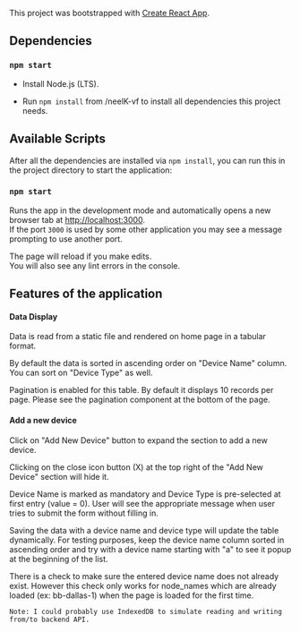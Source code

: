 This project was bootstrapped with [Create React App](https://github.com/facebook/create-react-app).

## Dependencies
### `npm start`

* Install Node.js (LTS).

* Run `npm install` from /neelK-vf to install all dependencies this project needs.

## Available Scripts

After all the dependencies are installed via `npm install`, you can run this in the project directory to start the application:

### `npm start`

Runs the app in the development mode and automatically opens a new browser tab at [http://localhost:3000](http://localhost:3000).<br>
If the port `3000` is used by some other application you may see a message prompting to use another port.

The page will reload if you make edits.<br>
You will also see any lint errors in the console.

## Features of the application
#### Data Display
Data is read from a static file and rendered on home page in a tabular format.

By default the data is sorted in ascending order on "Device Name" column. You can sort on "Device Type" as well.

Pagination is enabled for this table. By default it displays 10 records per page. Please see the pagination component at the bottom of the page.

#### Add a new device

Click on "Add New Device" button to expand the section to add a new device.

Clicking on the close icon button (X) at the top right of the "Add New Device" section will hide it.

Device Name is marked as mandatory and Device Type is pre-selected at first entry (value = 0). User will see the appropriate message when user tries to submit the form without filling in.

Saving the data with a device name and device type will update the table dynamically. For testing purposes, keep the device name column sorted in ascending order and try with a device name starting with "a" to see it popup at the beginning of the list.

There is a check to make sure the entered device name does not already exist. However this check only works for node_names which are already loaded (ex: bb-dallas-1) when the page is loaded for the first time.
````
Note: I could probably use IndexedDB to simulate reading and writing from/to backend API.
````





